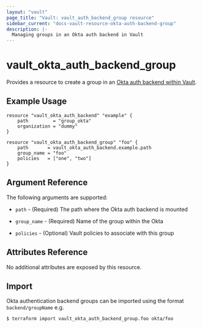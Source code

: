 ```yaml
---
layout: "vault"
page_title: "Vault: vault_auth_backend_group resource"
sidebar_current: "docs-vault-resource-okta-auth-backend-group"
description: |-
  Managing groups in an Okta auth backend in Vault
---
```


# vault\_okta\_auth\_backend\_group

Provides a resource to create a group in an
[Okta auth backend within Vault](https://www.vaultproject.io/docs/auth/okta.html).

## Example Usage

```hcl
resource "vault_okta_auth_backend" "example" {
    path         = "group_okta"
    organization = "dummy"
}

resource "vault_okta_auth_backend_group" "foo" {
    path       = vault_okta_auth_backend.example.path
    group_name = "foo"
    policies   = ["one", "two"]
}
```

## Argument Reference

The following arguments are supported:

* `path` - (Required) The path where the Okta auth backend is mounted

* `group_name` - (Required) Name of the group within the Okta

* `policies` - (Optional) Vault policies to associate with this group

## Attributes Reference

No additional attributes are exposed by this resource.

## Import

Okta authentication backend groups can be imported using the format `backend/groupName` e.g.

```
$ terraform import vault_okta_auth_backend_group.foo okta/foo
```

